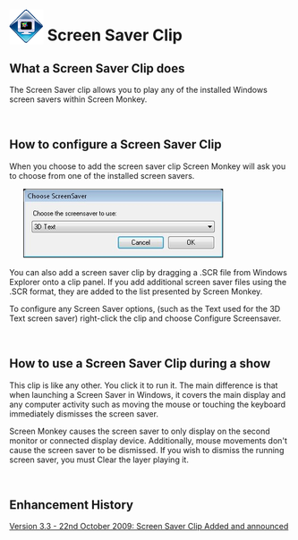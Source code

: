 <h1><img src="../../images/ScreenSaverIcon.png" alt="" style="border: none; margin-left: 0px; 
		 margin-right: 0px; margin-top: 0px; margin-bottom: -6px;" border="0"> 
 Screen Saver Clip</h1>
<h2>What a Screen Saver Clip does</h2>
<p>The Screen Saver clip allows you to play any of the installed Windows 
 screen savers within Screen Monkey.</p>
<p>&#160;</p>
<h2>How to configure a Screen Saver Clip</h2>
<p>When you choose to add the screen saver clip Screen Monkey will ask 
 you to choose from one of the installed screen savers.</p>
<p style="margin-left: 24px;"><img alt="" src="../../images/img_82.jpg" style="margin-top: 1px; 
									 margin-bottom: 1px; margin-left: 1px; 
									 margin-right: 1px;" border="0"></p>
<p>You can also add a screen saver clip by dragging a <span class="hcp2">.SCR</span> 
 file from Windows Explorer onto a clip panel. If you add additional screen 
 saver files using the .SCR format, they are added to the list presented 
 by Screen Monkey.</p>
<p>To configure any Screen Saver options, (such as the Text used for the 
 3D Text screen saver) right-click the clip and choose <span class="hcp2">Configure 
 Screensaver</span>.</p>
<p>&#160;</p>
<h2>How to use a Screen Saver Clip during a show</h2>
<p>This clip is like any other. You click it to run it. The main difference 
 is that when launching a Screen Saver in Windows, it covers the main display 
 and any computer activity such as moving the mouse or touching the keyboard 
 immediately dismisses the screen saver.</p>
<p>Screen Monkey causes the screen saver to only display on the second 
 monitor or connected display device. Additionally, mouse movements don't 
 cause the screen saver to be dismissed. If you wish to dismiss the running 
 screen saver, you must Clear the layer playing it.</p>
<p>&#160;</p>
<h2 class="rvps3">Enhancement History</h2>
<p><a href="../../releases/Version_3_3.md#ScreenSaver">Version 3.3 - 
 22nd October 2009: Screen Saver Clip Added and announced</a></p>
